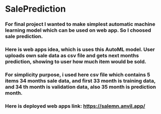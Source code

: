 # SalePrediction

### For final project I wanted to make simplest automatic machine learning model which can be used on web app. So I choosed sale prediction.

### Here is web apps idea, which is uses this AutoML model. User uploads own sale data as csv file and gets next months prediction, showing to user how much item would be sold. 

### For simplicity purpose, i used here csv file which contains 5 items 34 months sale data, and first 33 month is training data, and 34 th month is validation data, also 35 month is prediction month.

### Here is deployed web apps link: https://salemn.anvil.app/